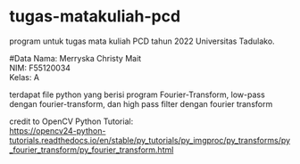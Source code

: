 # tugas-matakuliah-pcd
program untuk tugas mata kuliah PCD tahun 2022 Universitas Tadulako.

#Data
Nama: Merryska Christy Mait </br>
NIM: F55120034 </br>
Kelas: A </br>

terdapat file python yang berisi program Fourier-Transform, low-pass dengan fourier-transform, dan high pass filter dengan fourier transform

credit to OpenCV Python Tutorial: </br>
https://opencv24-python-tutorials.readthedocs.io/en/stable/py_tutorials/py_imgproc/py_transforms/py_fourier_transform/py_fourier_transform.html
